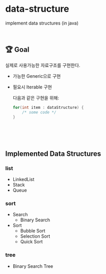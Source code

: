 # data-structure
implement data structures (in java)

<br>

## :trophy: Goal
실제로 사용가능한 자료구조를 구현한다.
- 가능한 Generic으로 구현
- 필요시 Iterable 구현

   다음과 같은 구현을 위해:
   ``` java
   for(int item : dataStructure) {
       /* some code */
   }
   ```

<br><br><br>


## Implemented Data Structures


### list
* LinkedList
* Stack
* Queue

### sort
* Search
  - Binary Search
* Sort
  - Bubble Sort
  - Selection Sort
  - Quick Sort

### tree
* Binary Search Tree
